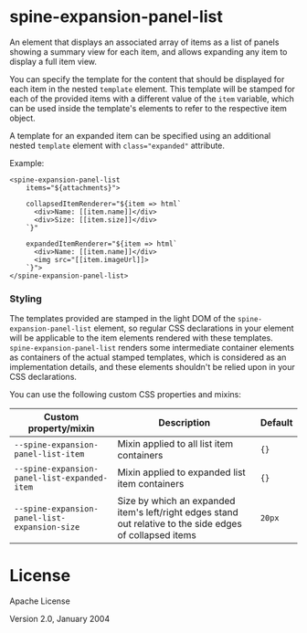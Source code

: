 # spine-expansion-panel-list
An element that displays an associated array of items as a list of panels showing a summary view
for each item, and allows expanding any item to display a full item view.

You can specify the template for the content that should be displayed for each item in the nested
`template` element. This template will be stamped for each of the provided items with a different
value of the `item` variable, which can be used inside the template's elements to refer to the
respective item object.

A template for an expanded item can be specified using an additional nested `template` element
with `class="expanded"` attribute.

Example:
```
<spine-expansion-panel-list
    items="${attachments}">

    collapsedItemRenderer="${item => html`
      <div>Name: [[item.name]]</div>
      <div>Size: [[item.size]]</div>
    `}"

    expandedItemRenderer="${item => html`
      <div>Name: [[item.name]]</div>
      <img src="[[item.imageUrl]]>
    `}">
</spine-expansion-panel-list>
```

### Styling

The templates provided are stamped in the light DOM of the `spine-expansion-panel-list` element,
so regular CSS declarations in your element will be applicable to the item elements rendered with
these templates. `spine-expansion-panel-list` renders some intermediate container elements as
containers of the actual stamped templates, which is considered as an implementation details, and
these elements shouldn't be relied upon in your CSS declarations.

You can use the following custom CSS properties and mixins:

Custom property/mixin                         | Description                                    | Default
----------------------------------------------|------------------------------------------------|----------
`--spine-expansion-panel-list-item`           | Mixin applied to all list item containers      | `{}`
`--spine-expansion-panel-list-expanded-item`  | Mixin applied to expanded list item containers | `{}`
`--spine-expansion-panel-list-expansion-size` | Size by which an expanded item's left/right edges stand out relative to the side edges of collapsed items | `20px`

# License

Apache License

Version 2.0, January 2004
